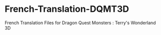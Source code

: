 # French-Translation-DQMT3D
French Translation Files for Dragon Quest Monsters : Terry's Wonderland 3D 
